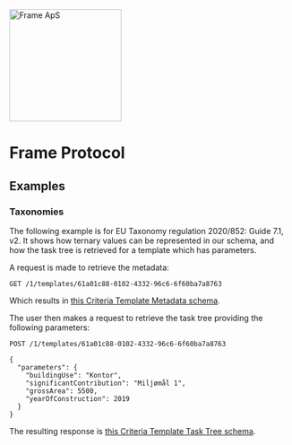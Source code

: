 <img alt="Frame ApS" src="https://openframe-public.s3.eu-west-1.amazonaws.com/assets/logo-text-google-admin.png" width="200" />

# Frame Protocol

## Examples
### Taxonomies
The following example is for EU Taxonomy regulation 2020/852: Guide 7.1, v2. It shows how ternary values can be represented
in our schema, and how the task tree is retrieved for a template which has parameters.

A request is made to retrieve the metadata:
```
GET /1/templates/61a01c88-0102-4332-96c6-6f60ba7a8763
```

Which results in [this Criteria Template Metadata schema](metadata.json).

The user then makes a request to retrieve the task tree providing the following parameters:

```
POST /1/templates/61a01c88-0102-4332-96c6-6f60ba7a8763
```
```json5
{
  "parameters": {
    "buildingUse": "Kontor",
    "significantContribution": "Miljømål 1",
    "grossArea": 5500,
    "yearOfConstruction": 2019
  }
}
```

The resulting response is [this Criteria Template Task Tree schema](task-tree.json).
